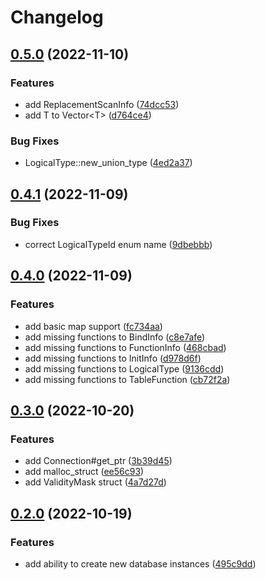 # Changelog

## [0.5.0](https://github.com/Mause/duckdb-extension-framework/compare/v0.4.1...v0.5.0) (2022-11-10)


### Features

* add ReplacementScanInfo ([74dcc53](https://github.com/Mause/duckdb-extension-framework/commit/74dcc534c7616244a900221e9f7fc4f7cd376f2c))
* add T to Vector&lt;T&gt; ([d764ce4](https://github.com/Mause/duckdb-extension-framework/commit/d764ce44d2bc8622cf7ae8593a953fd2524eaa5c))


### Bug Fixes

* LogicalType::new_union_type ([4ed2a37](https://github.com/Mause/duckdb-extension-framework/commit/4ed2a376a192a57ca2f8cda64e6e32ea84c115c4))

## [0.4.1](https://github.com/Mause/duckdb-extension-framework/compare/v0.4.0...v0.4.1) (2022-11-09)


### Bug Fixes

* correct LogicalTypeId enum name ([9dbebbb](https://github.com/Mause/duckdb-extension-framework/commit/9dbebbbc52213871f3bc0b75e3b606544f758ff6))

## [0.4.0](https://github.com/Mause/duckdb-extension-framework/compare/v0.3.0...v0.4.0) (2022-11-09)


### Features

* add basic map support ([fc734aa](https://github.com/Mause/duckdb-extension-framework/commit/fc734aa81b0d38439b983d3fd3e3deea0ef9b5e4))
* add missing functions to BindInfo ([c8e7afe](https://github.com/Mause/duckdb-extension-framework/commit/c8e7afe0f78ee4fdf05a180bbe0e68f286ab7988))
* add missing functions to FunctionInfo ([468cbad](https://github.com/Mause/duckdb-extension-framework/commit/468cbad542952cd3dc1602da125e5f5c6492581d))
* add missing functions to InitInfo ([d978d6f](https://github.com/Mause/duckdb-extension-framework/commit/d978d6fb0931c491a6f4aa8800bbae975f1a59e6))
* add missing functions to LogicalType ([9136cdd](https://github.com/Mause/duckdb-extension-framework/commit/9136cdde431d9a528889cd35ee2bf32aac7a18fe))
* add missing functions to TableFunction ([cb72f2a](https://github.com/Mause/duckdb-extension-framework/commit/cb72f2a850c7b0caa2d6743cba593c026acc06f4))

## [0.3.0](https://github.com/Mause/duckdb-extension-framework/compare/v0.2.0...v0.3.0) (2022-10-20)


### Features

* add Connection#get_ptr ([3b39d45](https://github.com/Mause/duckdb-extension-framework/commit/3b39d45cefac1bad424fd5a6e59ff3b51235a8eb))
* add malloc_struct ([ee56c93](https://github.com/Mause/duckdb-extension-framework/commit/ee56c93804c9b67b64ed39ff5ac8f1557009c806))
* add ValidityMask struct ([4a7d27d](https://github.com/Mause/duckdb-extension-framework/commit/4a7d27d20dfbb52096156c7c8d119d46b085ead3))

## [0.2.0](https://github.com/Mause/duckdb-extension-framework/compare/v0.1.3...v0.2.0) (2022-10-19)


### Features

* add ability to create new database instances ([495c9dd](https://github.com/Mause/duckdb-extension-framework/commit/495c9dd849fd03b58389d85ee9dea12bd210d8dc))
